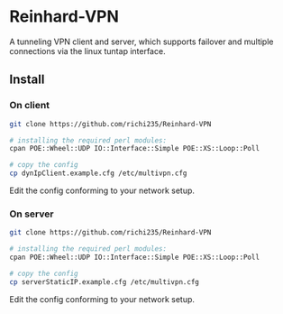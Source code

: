 Reinhard-VPN
=============

A tunneling VPN client and server, which supports failover and multiple connections via the linux tuntap interface.


## Install

### On client
```bash
git clone https://github.com/richi235/Reinhard-VPN

# installing the required perl modules:
cpan POE::Wheel::UDP IO::Interface::Simple POE::XS::Loop::Poll

# copy the config
cp dynIpClient.example.cfg /etc/multivpn.cfg
```
Edit the config conforming to your network setup.

### On server 
```bash
git clone https://github.com/richi235/Reinhard-VPN

# installing the required perl modules:
cpan POE::Wheel::UDP IO::Interface::Simple POE::XS::Loop::Poll

# copy the config
cp serverStaticIP.example.cfg /etc/multivpn.cfg
```
Edit the config conforming to your network setup.
